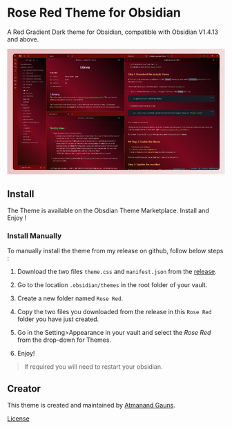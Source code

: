 # Rose Red Theme for Obsidian

A Red Gradient Dark theme for Obsidian, compatible with Obsidian V1.4.13 and above.

![SidebarOn](RoseRedThumbnail_SideBarOpen.png)

## Install

The Theme is available on the Obsdian Theme Marketplace. Install and Enjoy !

### Install Manually

To manually install the theme from my release on github, follow below steps :

1. Download the two files `theme.css` and `manifest.json` from the [release](https://github.com/tu2-atmanand/RoseRed-ObsidianTheme/releases).

2. Go to the location ``.obsidian/themes`` in the root folder of your vault.

3. Create a new folder named `Rose Red`.

4. Copy the two files you downloaded from the release in this `Rose Red` folder you have just created.

5. Go in the Setting>Appearance in your vault and select the *Rose Red* from the drop-down for Themes.

6. Enjoy!

> If required you will need to restart your obsidian.

## Creator

This theme is created and maintained by [Atmanand Gauns](https://github.com/tu2-atmanand).

[License](LICENSE)

